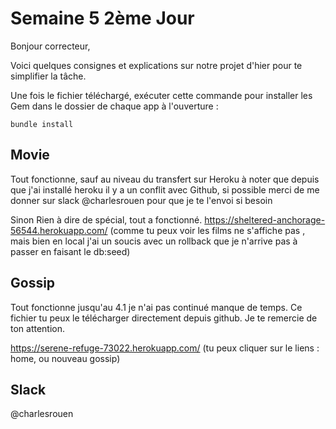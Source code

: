 **Semaine 5 2ème Jour**
=======================


Bonjour correcteur,

Voici quelques consignes et explications sur notre projet d'hier pour te simplifier la tâche.


Une fois le fichier téléchargé, exécuter cette commande pour installer les Gem dans le dossier de chaque app à l'ouverture :

`bundle install`


**Movie**
--------------------

Tout fonctionne, sauf au niveau du transfert sur Heroku à noter que depuis que j'ai installé heroku il y a un conflit avec Github, si possible merci de me donner sur slack @charlesrouen pour que je te l'envoi si besoin

Sinon Rien à dire de spécial, tout a fonctionné. 
https://sheltered-anchorage-56544.herokuapp.com/ (comme tu peux voir les films ne s'affiche pas , mais bien en local j'ai un soucis avec un rollback que je n'arrive pas à passer en faisant le db:seed)


**Gossip**
------------

Tout fonctionne jusqu'au 4.1 je n'ai pas continué manque de temps. Ce fichier tu peux le télécharger directement depuis github. Je te remercie de ton attention.

https://serene-refuge-73022.herokuapp.com/ (tu peux cliquer sur le liens : home, ou nouveau gossip)


**Slack**
------------
@charlesrouen
